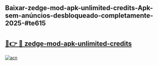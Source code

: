 ## Baixar-zedge-mod-apk-unlimited-credits-Apk-sem-anúncios-desbloqueado-completamente-2025-#te615

# <h2><a href="https://ainizakaria.my?title=zedge-mod-apk-unlimited-credits&ref=20M">🔗👉 🔴 zedge-mod-apk-unlimited-credits</a></h2>

[![acn](https://github.com/user-attachments/assets/0f9c940e-d8b0-45ae-aac7-cd30a18b3e1c)](https://ainizakaria.my?title=zedge-mod-apk-unlimited-credits&ref=20M)

